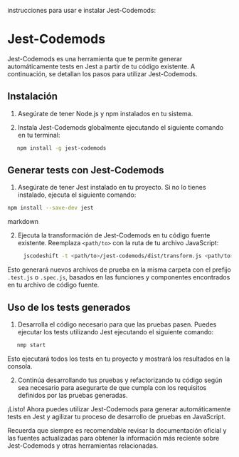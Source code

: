 instrucciones para usar e instalar Jest-Codemods:


# Jest-Codemods

Jest-Codemods es una herramienta que te permite generar automáticamente tests en Jest a partir de tu código existente. A continuación, se detallan los pasos para utilizar Jest-Codemods.

## Instalación

1. Asegúrate de tener Node.js y npm instalados en tu sistema.

2. Instala Jest-Codemods globalmente ejecutando el siguiente comando en tu terminal:

 ```bash
    npm install -g jest-codemods
```
 


## Generar tests con Jest-Codemods

1. Asegúrate de tener Jest instalado en tu proyecto. Si no lo tienes instalado, ejecuta el siguiente comando:


 ```bash
 npm install --save-dev jest
```
markdown


2. Ejecuta la transformación de Jest-Codemods en tu código fuente existente. Reemplaza `<path/to>` con la ruta de tu archivo JavaScript:

```bash
     jscodeshift -t <path/to>/jest-codemods/dist/transform.js <path/to>/tu-archivo.js
```



Esto generará nuevos archivos de prueba en la misma carpeta con el prefijo `.test.js` o `.spec.js`, basados en las funciones y componentes encontrados en tu archivo de código fuente.

## Uso de los tests generados

1. Desarrolla el código necesario para que las pruebas pasen. Puedes ejecutar los tests utilizando Jest ejecutando el siguiente comando:

 ```bash
    nmp start
```


Esto ejecutará todos los tests en tu proyecto y mostrará los resultados en la consola.

2. Continúa desarrollando tus pruebas y refactorizando tu código según sea necesario para asegurarte de que cumpla con los requisitos definidos por las pruebas generadas.

¡Listo! Ahora puedes utilizar Jest-Codemods para generar automáticamente tests en Jest y agilizar tu proceso de desarrollo de pruebas en JavaScript.

Recuerda que siempre es recomendable revisar la documentación oficial y las fuentes actualizadas para obtener la información más reciente sobre Jest-Codemods y otras herramientas relacionadas.
